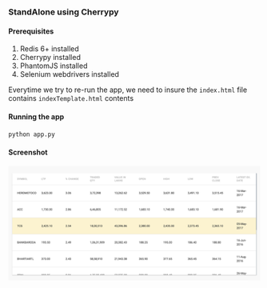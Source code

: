 ### StandAlone using Cherrypy

#### Prerequisites
1. Redis 6+ installed
2. Cherrypy installed
3. PhantomJS installed
4. Selenium webdrivers installed

Everytime we try to re-run the app, we need to insure the `index.html` file contains `indexTemplate.html` contents
 
#### Running the app

    python app.py

#### Screenshot

![ScreenShot](screenshot.png)